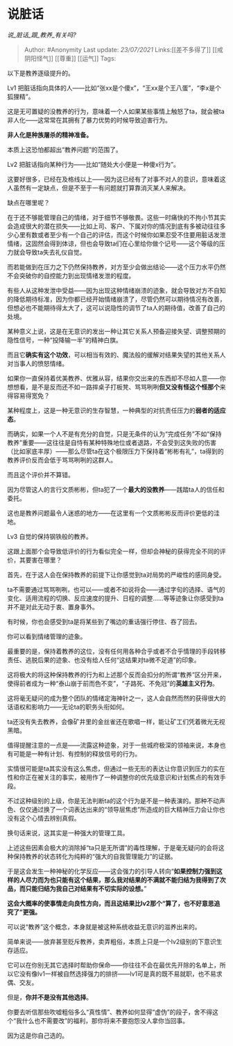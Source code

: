 # 说脏话
*说_脏话_跟_教养_有关吗?*

> Author: #Anonymity
> Last update: *23/07/2021* 
> Links:[[差不多得了]] [[戒阴阳怪气]]  [[尊重]] [[运气]] 
> Tags:  
  

以下是教养逐级提升的。

Lv1 把脏话指向具体的人——比如“张xx是个傻x”，“王xx是个王八蛋”，“李x是个狐狸精”。

这是无可置疑的没教养的行为，意味着一个人如果某些事情上触怒了ta，就会被ta非人化——这常常在其拥有了暴力优势的时候导致迫害行为。

**非人化是种族屠杀的精神准备。**

本质上这恐怕都超出“教养问题”的范围了。

  

Lv2 把脏话指向某种行为——比如“随处大小便是一种傻x行为”。

这要好很多，已经在及格线以上——因为这已经有了对事不对人的意识，意味着这人虽然有一定缺点，但是不至于一有问题就打算靠消灭某人来解决。

缺点在哪里呢？

在于还不够能管理自己的情绪，对于细节不够敬畏。这些一时痛快的不拘小节其实会造成很大的潜在损失——比如上司、客户、下属对你的情况到底有多被动往往多少心里有数或者至少有一个自己的评估，而这个时候你如果忍受不住要用脏话发泄情绪，这固然会得到体谅，但也会导致ta们在心里给你做个记号——这个等级的压力就会导致ta失去礼仪自觉。

而若能做到在压力之下仍然保持教养，对方至少会做出结论——这个压力水平仍然不会突破你的自控能力到出现情绪发泄的程度。

有些人从这种发泄中受益——因为出现这种情绪崩溃的迹象，就会导致对方不自知的降低期待标准，因为你都已经开始情绪崩溃了，尽管仍然可以期待情况有改善，但想必也不能期待得太大了，这可以说隐性的调节了ta人的期待值，改善了自己的处境。

某种意义上说，这是在无意识的发出一种让其它关系人预备迎接失望、调整预期的隐性信号，一种“投降输一半”的精神白旗。

而且它**确实有这个功效**，可以相当有效的、魔法般的缓解对结果失望的其他关系人对当事人的愤怒情绪。

如果你一直保持着优美教养、优雅从容，结果你交出来的东西却不尽如人意——你想想看，是不是反而还不如一路摔桌子打板凳、骂骂咧咧**但又没有怪这个怪那个**来得容易得宽免？

某种程度上，这是一种无意识的生存智慧，一种典型的对抗责任压力的**弱者的适应态**。

而确实，如果一个人不是有充分的自觉，只是无条件的认为“完成任务”不如“保持教养”重要——这往往是自恃有某种特殊地位或者退路，不会受到这失败的伤害（比如家底丰厚）——那么尽管ta在这个极限压力下保持着“彬彬有礼”，ta得到的教养评价反而会低于骂骂咧咧的这群人。

而且这个评价并不算错。

因为尽管这人的言行文质彬彬，但ta犯了一个**最大的没教养**——践踏ta人的信任和委托。

这也是教养问题最令人迷惑的地方——在这里有一个文质彬彬反而评价更低的洼地。

Lv3 自觉的保持钢铁般的教养。

这跟上面那个会导致低评价的行为看似完全一样，但却会神秘的获得完全不同的评价，其要害在哪里？

首先，在于这人会在保持教养的前提下让你感觉到ta对局势的严峻性的感同身受。

ta不需要通过骂骂咧咧，也可以——或者不如说将会——通过字句的选择、语气的变化、适用流程的切换、反应速度的提升、日程的调整……等等迹象让你感受到ta并不是对此无动于衷、置身事外。

有时候，你也会感受到ta是将某些到了嘴边的重话强行停住、吞了回去。

你可以看到情绪管理的迹象。

最重要的是，保持着教养的这位，没有任何用各种合乎或者不合乎情理的手段转移责任、逃脱后果的迹象、也没有给人任何“这结果对ta微不足道”的印象。

这将极大的将这种保持教养的行为和上述那个反而会扣分的所谓“教养”区分开来，使得前者成为一种“泰山崩于前而色不变”，“子路死、不免冠”的**英雄主义行为**。

这将毫无疑问的成为整个团队的情绪定海神针之一，这人会自然而然的获得很大的话语权和影响力——无论ta的职务头衔如何。

ta还没有失去教养，会像矿井里的金丝雀还在歌唱一样，能让矿工们凭着微光无视黑暗。

  

值得提醒注意的一点是——流露这种迹象，对于一些城府极深的领袖来说，本身也有可能是一种有计划、有控制的释放信号的行为。

实情很可能是ta其实没有这么焦虑，但通过一些无形的表达让你意识到压力的实在性和你正在被关注的事实，被用作了一种调整你的优先级意识和计划焦点的有效手段。

不过这种级别的上级，你是无法判断ta的这个行为是不是一种表演的。那种不动声色、仅仅通过换了一个词表达出来的“领导层焦虑”所造成的巨大精神压力会让你也没有这个心情去辨别真假。

换句话来说，这其实是一种强大的管理工具。

  

上述这些因素会极大的消除掉“ta只是无所谓”的毒性理解，于是毫无疑问的会将这种保持教养的状态转化为纯粹的“强大的自我管理能力”的证据。

于是这会发生一种神秘的化学反应——这会强力的引导人转向“**如果控制力强到这样的人尽力而为也只能有这个结果，那么我对结果的不满就不能归结为我得到了次品，而只能归结为我自己对结果有不切实际的设想。**”

**这会大概率的使事情走向良性方向，而且这结果比lv2那个“算了，也不好意思追究了”更强。**

可以说“教养”这个概念，本身就是被这种系统收益无意识的滋养出来的。

  

简单来说——放弃甚至贬斥教养，卖弄粗俗，本质上只是一个lv2级别的下意识生存适应。

它可以在你别无其它选择时帮助你保命——你往往不会在最优先开除的名单上，所以它没有像lv1一样被自然选择强力的排挤——lv1可是真的既不易就职，也不易求偶、交友。

但是，**你并不是没有其他选择**。

你要去听信那些吹嘘粗俗多么“真性情”、教养如何显得“虚伪”的段子，舍不得这个“我什么也不需要改”的福利，那你将来不要抱怨没人拿你当回事。

因为这是你自己选的。